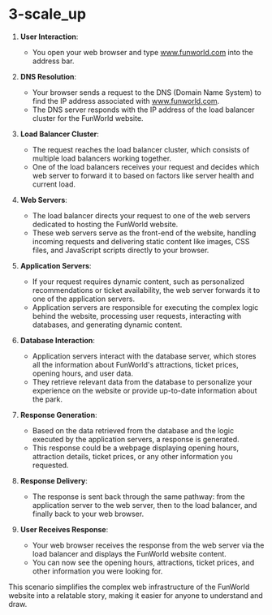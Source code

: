 # 3-scale_up

1. **User Interaction**:
   - You open your web browser and type www.funworld.com into the address bar.

2. **DNS Resolution**:
   - Your browser sends a request to the DNS (Domain Name System) to find the IP address associated with www.funworld.com.
   - The DNS server responds with the IP address of the load balancer cluster for the FunWorld website.

3. **Load Balancer Cluster**:
   - The request reaches the load balancer cluster, which consists of multiple load balancers working together.
   - One of the load balancers receives your request and decides which web server to forward it to based on factors like server health and current load.

4. **Web Servers**:
   - The load balancer directs your request to one of the web servers dedicated to hosting the FunWorld website.
   - These web servers serve as the front-end of the website, handling incoming requests and delivering static content like images, CSS files, and JavaScript scripts directly to your browser.

5. **Application Servers**:
   - If your request requires dynamic content, such as personalized recommendations or ticket availability, the web server forwards it to one of the application servers.
   - Application servers are responsible for executing the complex logic behind the website, processing user requests, interacting with databases, and generating dynamic content.

6. **Database Interaction**:
   - Application servers interact with the database server, which stores all the information about FunWorld's attractions, ticket prices, opening hours, and user data.
   - They retrieve relevant data from the database to personalize your experience on the website or provide up-to-date information about the park.

7. **Response Generation**:
   - Based on the data retrieved from the database and the logic executed by the application servers, a response is generated.
   - This response could be a webpage displaying opening hours, attraction details, ticket prices, or any other information you requested.

8. **Response Delivery**:
   - The response is sent back through the same pathway: from the application server to the web server, then to the load balancer, and finally back to your web browser.

9. **User Receives Response**:
   - Your web browser receives the response from the web server via the load balancer and displays the FunWorld website content.
   - You can now see the opening hours, attractions, ticket prices, and other information you were looking for.

This scenario simplifies the complex web infrastructure of the FunWorld website into a relatable story, making it easier for anyone to understand and draw.